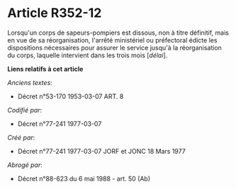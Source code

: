 # Article R352-12

Lorsqu'un corps de sapeurs-pompiers est dissous, non à titre définitif, mais en vue de sa réorganisation, l'arrêté
ministériel ou préfectoral édicte les dispositions nécessaires pour assurer le service jusqu'à la réorganisation du corps,
laquelle intervient dans les trois mois [*délai*].

**Liens relatifs à cet article**

_Anciens textes_:

  - Décret n°53-170 1953-03-07 ART. 8

_Codifié par_:

  - Décret n°77-241 1977-03-07

_Créé par_:

  - Décret n°77-241 1977-03-07 JORF et JONC 18 Mars 1977

_Abrogé par_:

  - Décret n°88-623 du 6 mai 1988 - art. 50 (Ab)
